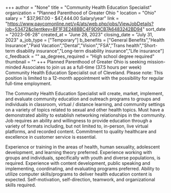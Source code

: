 +++
author = "None"
title = "Community Health Education Specialist"
organization = "Planned Parenthood of Greater Ohio "
location = "Ohio"
salary = " $37,967.00 - $47,444.00 Salary/year"
link = "https://www.paycomonline.net/v4/ats/web.php/jobs/ViewJobDetails?job=53472&clientkey=BF1F3E248BBC4F9D9CB7A6483242BD94"
sort_date = "2023-06-28"
created_at = "June 28, 2023"
closing_date = "July 31, 2023"
a_job_type = ["Temporary"]
b_benefits = ["General Benefits","Health Insurance","Paid Vacation","Dental","Vision","FSA","Trans health","Short-term disability insurance","Long-term disability insurance","Life insurance"]
c_feedback = ""
aa_degrees_required = "High school degree required"
thumbnail = ""
+++
Planned Parenthood of Greater Ohio is seeking mission-minded Associates to join us as a full-time (37.5 hours per week) Community Health Education Specialist out of Cleveland. Please note: This position is limited to a 12-month appointment with the possibility for regular full-time employment. 

The Community Health Education Specialist will create, market, implement, and evaluate community education and outreach programs to groups and individuals in classroom, virtual / distance learning, and community settings on a variety of topics related to sexual and other health topics. Must have a demonstrated ability to establish networking relationships in the community. Job requires an ability and willingness to provide education through a variety of formats including, but not limited to, in-person, live virtual platforms, and recorded content. Commitment to quality healthcare and excellence in customer service is essential.

Experience or training in the areas of health, human sexuality, adolescent development, and learning theory preferred. Experience working with groups and individuals, specifically with youth and diverse populations, is required. Experience with content development, public speaking and implementing, coordinating, and evaluating programs preferred. Ability to utilize computer skills/programs to deliver health education content is expected. Self-motivation, self-direction, teamwork, and organizational skills required.